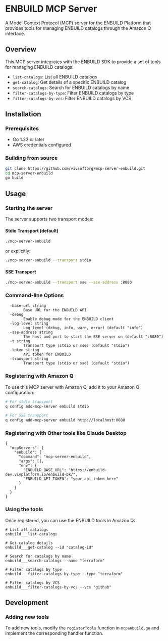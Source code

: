 # ENBUILD MCP Server

A Model Context Protocol (MCP) server for the ENBUILD Platform that provides tools for managing ENBUILD catalogs through the Amazon Q interface.

## Overview

This MCP server integrates with the ENBUILD SDK to provide a set of tools for managing ENBUILD catalogs:

- `list-catalogs`: List all ENBUILD catalogs
- `get-catalog`: Get details of a specific ENBUILD catalog
- `search-catalogs`: Search for ENBUILD catalogs by name
- `filter-catalogs-by-type`: Filter ENBUILD catalogs by type
- `filter-catalogs-by-vcs`: Filter ENBUILD catalogs by VCS

## Installation

### Prerequisites

- Go 1.23 or later
- AWS credentials configured

### Building from source

```bash
git clone https://github.com/vivsoftorg/mcp-server-enbuild.git
cd mcp-server-enbuild
go build
```

## Usage

### Starting the server

The server supports two transport modes:

#### Stdio Transport (default)

```bash
./mcp-server-enbuild
```

or explicitly:

```bash
./mcp-server-enbuild --transport stdio
```

#### SSE Transport

```bash
./mcp-server-enbuild --transport sse --sse-address :8080
```

### Command-line Options

```
  -base-url string
        Base URL for the ENBUILD API
  -debug
        Enable debug mode for the ENBUILD client
  -log-level string
        Log level (debug, info, warn, error) (default "info")
  -sse-address string
        The host and port to start the SSE server on (default ":8080")
  -t string
        Transport type (stdio or sse) (default "stdio")
  -token string
        API token for ENBUILD
  -transport string
        Transport type (stdio or sse) (default "stdio")
```

### Registering with Amazon Q

To use this MCP server with Amazon Q, add it to your Amazon Q configuration:

```bash
# For stdio transport
q config add-mcp-server enbuild stdio

# For SSE transport
q config add-mcp-server enbuild http://localhost:8080
```

### Registering with Other tools like Claude Desktop

```
{
  "mcpServers": {
    "enbuild": {
      "command": "mcp-server-enbuild",
      "args": [],
      "env": {
        "ENBUILD_BASE_URL": "https://enbuild-dev.vivplatform.io/enbuild-bk/",
        "ENBUILD_API_TOKEN": "your_api_token_here"
      }
    }
  }
}
```

### Using the tools

Once registered, you can use the ENBUILD tools in Amazon Q:

```
# List all catalogs
enbuild___list-catalogs

# Get catalog details
enbuild___get-catalog --id "catalog-id"

# Search for catalogs by name
enbuild___search-catalogs --name "terraform"

# Filter catalogs by type
enbuild___filter-catalogs-by-type --type "terraform"

# Filter catalogs by VCS
enbuild___filter-catalogs-by-vcs --vcs "github"
```

## Development

### Adding new tools

To add new tools, modify the `registerTools` function in `mcpenbuild.go` and implement the corresponding handler function.


